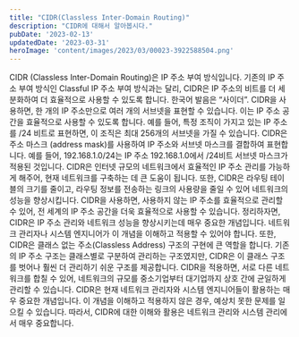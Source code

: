 ```yaml
---
title: "CIDR(Classless Inter-Domain Routing)"
description: "CIDR에 대해서 알아봅시다."
pubDate: '2023-02-13'
updatedDate: '2023-03-31'
heroImage: 'content/images/2023/03/00023-3922588504.png'
---
```


CIDR (Classless Inter-Domain Routing)은 IP 주소 부여 방식입니다. 기존의 IP 주소 부여 방식인 Classful IP 주소 부여 방식과는 달리, CIDR은 IP 주소의 비트를 더 세분화하여 더 효율적으로 사용할 수 있도록 합니다.
한국어 발음은 “사이더”.
CIDR을 사용하면, 한 개의 IP 주소만으로 여러 개의 서브넷을 표현할 수 있습니다. 이는 IP 주소 공간을 효율적으로 사용할 수 있도록 합니다. 예를 들어, 특정 조직이 가지고 있는 IP 주소를 /24 비트로 표현하면, 이 조직은 최대 256개의 서브넷을 가질 수 있습니다.
CIDR은 주소 마스크 (address mask)를 사용하여 IP 주소와 서브넷 마스크를 결합하여 표현합니다. 예를 들어, 192.168.1.0/24는 IP 주소 192.168.1.0에서 /24비트 서브넷 마스크가 적용된 것입니다.
CIDR은 인터넷 규모의 네트워크에서 효율적인 IP 주소 관리를 가능하게 해주어, 현재 네트워크를 구축하는 데 큰 도움이 됩니다. 또한, CIDR은 라우팅 테이블의 크기를 줄이고, 라우팅 정보를 전송하는 링크의 사용량을 줄일 수 있어 네트워크의 성능을 향상시킵니다.
CIDR을 사용하면, 사용하지 않는 IP 주소를 효율적으로 관리할 수 있어, 전 세계의 IP 주소 공간을 더욱 효율적으로 사용할 수 있습니다.
정리하자면, CIDR은 IP 주소 관리와 네트워크 성능을 향상시키는데 매우 중요한 개념입니다. 네트워크 관리자나 시스템 엔지니어가 이 개념을 이해하고 적용할 수 있어야 합니다.
또한, CIDR은 클래스 없는 주소(Classless Address) 구조의 구현에 큰 역할을 합니다. 기존의 IP 주소 구조는 클래스별로 구분하여 관리하는 구조였지만, CIDR은 이 클래스 구조를 벗어나 훨씬 더 관리하기 쉬운 구조를 제공합니다.
CIDR을 적용하면, 서로 다른 네트워크를 합칠 수 있어, 네트워크의 규모를 중소기업부터 대기업까지 상호 간에 균일하게 관리할 수 있습니다.
CIDR은 현재 네트워크 관리자와 시스템 엔지니어들이 활용하는 매우 중요한 개념입니다. 이 개념을 이해하고 적용하지 않은 경우, 예상치 못한 문제를 일으킬 수 있습니다. 따라서, CIDR에 대한 이해와 활용은 네트워크 관리와 시스템 관리에서 매우 중요합니다.